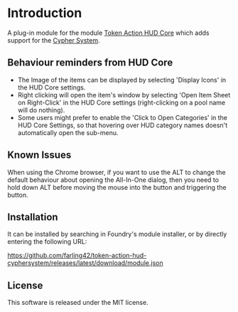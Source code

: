 # Introduction

A plug-in module for the module [Token Action HUD Core](https://foundryvtt.com/packages/token-action-hud-core) which adds support for the [Cypher System](https://foundryvtt.com/packages/cyphersystem).

## Behaviour reminders from HUD Core

- The Image of the items can be displayed by selecting 'Display Icons' in the HUD Core settings.
- Right clicking will open the item's window by selecting 'Open Item Sheet on Right-Click' in the HUD Core settings (right-clicking on a pool name will do nothing).
- Some users might prefer to enable the 'Click to Open Categories' in the HUD Core Settings, so that hovering over HUD category names doesn't automatically open the sub-menu.

## Known Issues

When using the Chrome browser, if you want to use the ALT to change the default behaviour about opening the All-In-One dialog, then you need to hold down ALT before moving the mouse into the button and triggering the button.

## Installation

It can be installed by searching in Foundry's module installer, or by directly entering the following URL:

https://github.com/farling42/token-action-hud-cyphersystem/releases/latest/download/module.json

## License

This software is released under the MIT license.

